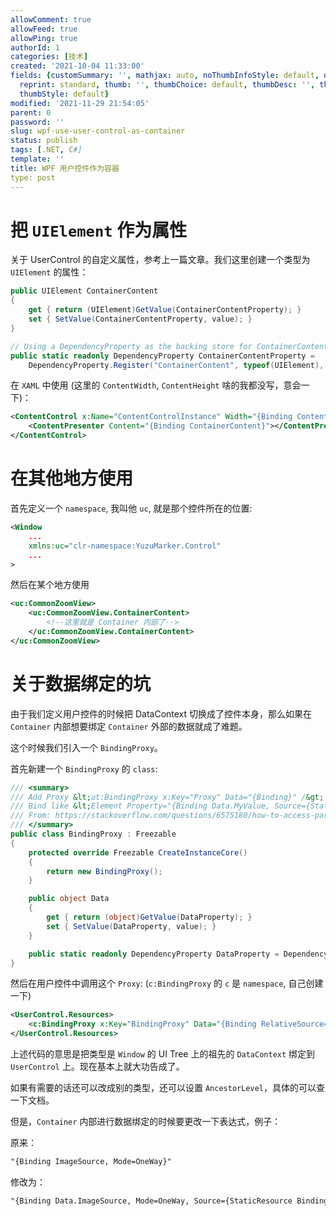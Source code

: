 ```yaml
---
allowComment: true
allowFeed: true
allowPing: true
authorId: 1
categories: [技术]
created: '2021-10-04 11:33:00'
fields: {customSummary: '', mathjax: auto, noThumbInfoStyle: default, outdatedNotice: 'no',
  reprint: standard, thumb: '', thumbChoice: default, thumbDesc: '', thumbSmall: '',
  thumbStyle: default}
modified: '2021-11-29 21:54:05'
parent: 0
password: ''
slug: wpf-use-user-control-as-container
status: publish
tags: [.NET, C#]
template: ''
title: WPF 用户控件作为容器
type: post
---
```

# 把 `UIElement` 作为属性

关于 UserControl 的自定义属性，参考上一篇文章。我们这里创建一个类型为 `UIElement` 的属性：

```c#
public UIElement ContainerContent
{
	get { return (UIElement)GetValue(ContainerContentProperty); }
	set { SetValue(ContainerContentProperty, value); }
}

// Using a DependencyProperty as the backing store for ContainerContent.  This enables animation, styling, binding, etc...
public static readonly DependencyProperty ContainerContentProperty =
	DependencyProperty.Register("ContainerContent", typeof(UIElement), typeof(CommonZoomView), new PropertyMetadata(null));
```

在 `XAML` 中使用 (这里的 `ContentWidth`, `ContentHeight` 啥的我都没写，意会一下)：

```xml
<ContentControl x:Name="ContentControlInstance" Width="{Binding ContentWidth}" Height="{Binding ContentHeight}">
	<ContentPresenter Content="{Binding ContainerContent}"></ContentPresenter>
</ContentControl>
```

# 在其他地方使用

首先定义一个 `namespace`, 我叫他 `uc`, 就是那个控件所在的位置:

```xml
<Window
    ...
    xmlns:uc="clr-namespace:YuzuMarker.Control"
	...
>
```

然后在某个地方使用

```xml
<uc:CommonZoomView>
	<uc:CommonZoomView.ContainerContent>
		<!--这里就是 Container 内部了-->
	</uc:CommonZoomView.ContainerContent>
</uc:CommonZoomView>
```

# 关于数据绑定的坑

由于我们定义用户控件的时候把 DataContext 切换成了控件本身，那么如果在 `Container` 内部想要绑定 `Container` 外部的数据就成了难题。

这个时候我们引入一个 `BindingProxy`。

首先新建一个 `BindingProxy` 的 `class`: 

```c#
/// <summary>
/// Add Proxy &lt;ut:BindingProxy x:Key="Proxy" Data="{Binding}" /&gt; to Resources <br/>
/// Bind like &lt;Element Property="{Binding Data.MyValue, Source={StaticResource Proxy}}" /&gt; <br/>
/// From: https://stackoverflow.com/questions/6575180/how-to-access-parents-datacontext-from-a-usercontrol
/// </summary>
public class BindingProxy : Freezable
{
	protected override Freezable CreateInstanceCore()
	{
		return new BindingProxy();
	}

	public object Data
	{
		get { return (object)GetValue(DataProperty); }
		set { SetValue(DataProperty, value); }
	}

	public static readonly DependencyProperty DataProperty = DependencyProperty.Register("Data", typeof(object), typeof(BindingProxy));
}
```

然后在用户控件中调用这个 `Proxy`: (`c:BindingProxy` 的 `c` 是 `namespace`, 自己创建一下)

```xml
<UserControl.Resources>
	<c:BindingProxy x:Key="BindingProxy" Data="{Binding RelativeSource={RelativeSource FindAncestor, AncestorType={x:Type Window}},Path=DataContext}" />
</UserControl.Resources>
```

上述代码的意思是把类型是 `Window` 的 UI Tree 上的祖先的 `DataContext` 绑定到 `UserControl` 上。现在基本上就大功告成了。

如果有需要的话还可以改成别的类型，还可以设置 `AncestorLevel`，具体的可以查一下文档。

但是，`Container` 内部进行数据绑定的时候要更改一下表达式，例子：

原来：
```xml
"{Binding ImageSource, Mode=OneWay}"
```

修改为：

```xml
"{Binding Data.ImageSource, Mode=OneWay, Source={StaticResource BindingProxy}}"
```
